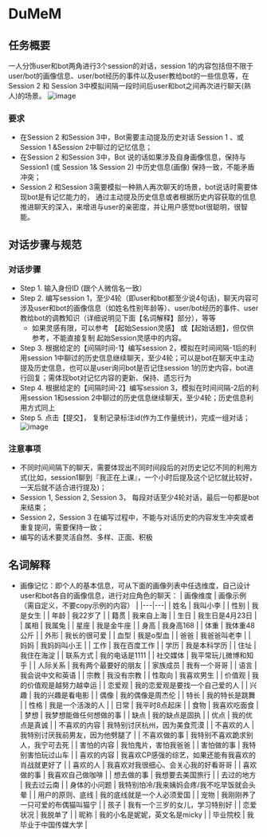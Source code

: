 # DuMeM
## 任务概要
一人分饰user和bot两角进行3个session的对话，session 1的内容包括但不限于user/bot的画像信息、user/bot经历的事件以及user教给bot的一些信息等，在Session 2 和 Session 3中模拟间隔一段时间后user和bot之间再次进行聊天(熟人)的场景。
![image](https://user-images.githubusercontent.com/102587634/201256893-74cdac91-8068-4b0f-8651-401f9f1c20f2.png)
### 要求
* 在Session 2 和Session 3中，Bot需要主动提及历史对话 Session 1 、或 Session 1 &Session 2中聊过的记忆信息；
* 在Session 2 和Session 3中，Bot 说的话如果涉及自身画像信息，保持与Session1 (或 Session 1& Session 2) 中历史信息(画像) 保持一致，不能矛盾冲突；
* Session 2 和Session 3需要模拟一种熟人再次聊天的场景，bot说话时需要体现bot是有记忆能力的， 通过主动提及历史信息或者根据历史内容获取的信息推进聊天的深入，来增进与user的亲密度，并让用户感觉bot很聪明，很智能。

## 对话步骤与规范
### 对话步骤
* Step 1.  输入身份ID  (跟个人微信名一致）
* Step 2.  编写session 1，至少4轮（即user和bot都至少说4句话)，聊天内容可涉及user和bot的画像信息（如姓名性别年龄等）、user/bot经历的事件、user教给bot的调教知识（详细说明见下面【名词解释】部分），等等
  * 如果灵感有限，可以参考 【起始Session灵感】 或【起始话题】，但仅供参考，不能直接复制 起始Session灵感中的内容。
* Step 3.  根据给定的【间隔时间-1】编写session 2，模拟在时间间隔-1后的利用session 1中聊过的历史信息继续聊天，至少4轮；可以是bot在聊天中主动提及历史信息，也可以是user询问bot是否记住session 1的历史内容，bot进行回复；需体现bot对记忆内容的更新、保持、遗忘行为
* Step 4.  根据给定的【间隔时间-2】编写session 3，模拟在时间间隔-2后的利用session 1和session 2中聊过的历史信息继续聊天，至少4轮；历史信息利用方式同上
* Step 5. 点击【提交】， 复制记录标注id(作为工作量统计)，完成一组对话；
![image](https://user-images.githubusercontent.com/102587634/201257076-6c8263c0-61f0-4805-92e3-14d6921ebf10.png)
### 注意事项
* 不同时间间隔下的聊天，需要体现出不同时间段后的对历史记忆不同的利用方式(比如，session1聊到『我正在上课』，一个小时后提及这个记忆就比较好，一天后就不适合进行提及)；
* Session 1, Session 2, Session 3， 每段对话至少4轮对话，最后一句都是bot来结束；
* Session 2，Session 3 在编写过程中，不能与对话历史的内容发生冲突或者重复提问，需要保持一致；
* 编写的话术要灵活自然、多样、正面、积极

## 名词解释
* 画像记忆：即个人的基本信息，可从下面的画像列表中任选维度，自己设计user和bot各自的画像信息，进行对应角色的聊天：
| 画像维度 | 画像示例 （需自定义，不要copy示例的内容） |
|---|---|
| 姓名 | 我叫小李 |
| 性别 | 我是女生 |
| 年龄 | 我22岁了 |
| 籍贯 | 我来自上海 |
| 生日 | 我生日是4月23日 |
| 属相 | 我属兔 |
| 星座 | 我是金牛座 |
| 身高 | 我身高168 |
| 体重 | 我体重48公斤 |
| 外形 | 我长的很可爱 |
| 血型 | 我是o型血 |
| 爸爸 | 我爸爸叫老李 |
| 妈妈 | 我妈妈叫小王 |
| 工作 | 我在百度工作 |
| 学历 | 我是本科学历 |
| 住址 | 我住在海淀 |
| 联系方式 | 我的电话是1111 |
| 社交媒体 | 我平常玩儿微博和知乎 |
| 人际关系 | 我有两个最要好的朋友 |
| 家族成员 | 我有一个哥哥 |
| 语言 | 我会说中文和英语 |
| 宗教 | 我没有宗教 |
| 性取向 | 我喜欢男生 |
| 价值观 | 我的价值观是越努力越幸运 |
| 恋爱观 | 我的恋爱观是要找一个自己爱的人 |
| 兴趣 | 我的兴趣是看电影 |
| 偶像 | 我的偶像是周杰伦 |
| 特长 | 我的特长是跳舞 |
| 性格 | 我是一个活泼的人 |
| 日常 | 我平时8点起床 |
| 食物 | 我喜欢吃面食 |
| 梦想 | 我梦想能做任何想做的事 |
| 缺点 | 我的缺点是固执 |
| 优点 | 我的优点是真诚 |
| 不喜欢的内容 | 我特别讨厌杭州，因为美食荒漠 |
| 不喜欢的人 | 我特别讨厌我前男友，因为他劈腿了 |
| 不喜欢做的事 | 我特别不喜欢跪求别人，我宁可去死 |
| 害怕的内容 | 我怕鬼片，害怕我爸爸 |
| 害怕做的事 | 我特别害怕玩过山车 |
| 喜欢的内容 | 我喜欢CP感强的综艺，如果还能有我喜欢的肖战就更好了 |
| 喜欢的人 | 我喜欢对我很细心、会关心我的好看哥哥 |
| 喜欢做的事 | 我喜欢自己做咖啡 |
| 想去做的事 | 我想要去美国旅行 |
| 去过的地方 | 我去过云南 |
| 身体的小问题 | 我特别怕冷/我来姨妈会疼/我不吃早饭就会头晕 |
| 用户的原则、底线 | 我的底线就是一个人必须爱国 |
| 宠物 | 我刚刚养了一只可爱的布偶猫叫猫宁 |
| 孩子 | 我有一个三岁的女儿，学习特别好 |
| 恋爱状况 | 我脱单了 |
| 昵称 | 我的小名是妮妮，英文名是micky |
| 毕业院校 | 我毕业于中国传媒大学 |
